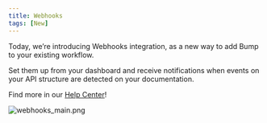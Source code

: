 ```yaml
---
title: Webhooks
tags: [New]
---
```


Today, we’re introducing Webhooks integration, as a new way to add Bump to your existing workflow.

Set them up from your dashboard and receive notifications when events on your API structure are detected on your documentation.

Find more in our [Help Center](https://docs.bump.sh/help/api-change-management/webhooks/)!

![webhooks_main.png](/images/updates/webhooks_main.png)
